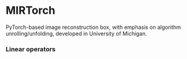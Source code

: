 # MIRTorch

PyTorch-based image reconstruction box, with emphasis on algorithm unrolling/unfolding, developed in University of Michigan.

### Linear operators

